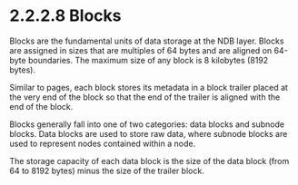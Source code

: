 <html dir="LTR" xmlns:mshelp="http://msdn.microsoft.com/mshelp" xmlns:ddue="http://ddue.schemas.microsoft.com/authoring/2003/5" xmlns:xlink="http://www.w3.org/1999/xlink" xmlns:tool="http://www.microsoft.com/tooltip">
    <head>
        <meta http-equiv="Content-Type" content="text/html; CHARSET=utf-8"></meta>
        <meta name="save" content="history"></meta>
        <title>2.2.2.8 Blocks</title>
        <xml>
            <mshelp:toctitle title="2.2.2.8 Blocks"></mshelp:toctitle>
            <mshelp:rltitle title="[MS-PST]: Blocks"></mshelp:rltitle>
            <mshelp:keyword index="A" term="a9c1981d-d1ea-457c-b39e-dc7fb0eb95d4"></mshelp:keyword>
            <mshelp:attr name="DCSext.ContentType" value="open specification"></mshelp:attr>
            <mshelp:attr name="AssetID" value="a9c1981d-d1ea-457c-b39e-dc7fb0eb95d4"></mshelp:attr>
            <mshelp:attr name="TopicType" value="kbRef"></mshelp:attr>
            <mshelp:attr name="DCSext.Title" value="[MS-PST]: Blocks" />
        </xml>
    </head>
    <body>
        <div id="header">
            <h1 class="heading">2.2.2.8 Blocks</h1>
        </div>
        <div id="mainSection">
            <div id="mainBody">
                <div id="allHistory" class="saveHistory"></div>
                <div id="sectionSection0" class="section" name="collapseableSection">
                    

<p>Blocks are the fundamental units of data storage at the NDB
layer. Blocks are assigned in sizes that are multiples of 64 bytes and are
aligned on 64-byte boundaries. The maximum size of any block is 8 kilobytes
(8192 bytes).</p>

<p>Similar to pages, each block stores its metadata in a block
trailer placed at the very end of the block so that the end of the trailer is
aligned with the end of the block. </p>

<p>Blocks generally fall into one of two categories: data
blocks and subnode blocks. Data blocks are used to store raw data, where
subnode blocks are used to represent nodes contained within a node. </p>

<p>The storage capacity of each data block is the size of the
data block (from 64 to 8192 bytes) minus the size of the trailer block. </p>
                </div>
            </div>
        </div>
    </body>
</html>